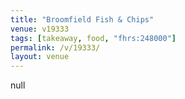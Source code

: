```yaml
---
title: "Broomfield Fish & Chips"
venue: v19333
tags: [takeaway, food, "fhrs:248000"]
permalink: /v/19333/
layout: venue
---
```

null